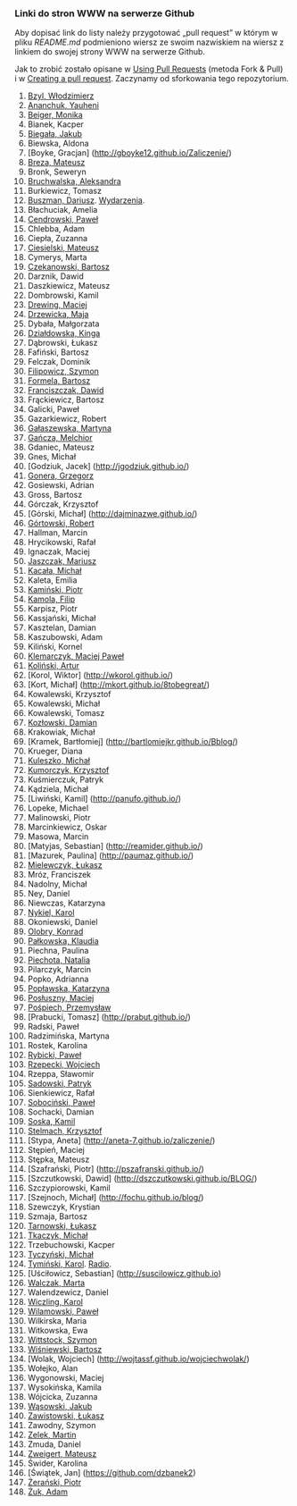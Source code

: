 ﻿### Linki do stron WWW na serwerze Github

Aby dopisać link do listy należy przygotować „pull request”
w którym w pliku *README.md* podmieniono wiersz
ze swoim nazwiskiem na wiersz z linkiem do swojej strony
WWW na serwerze Github.

Jak to zrobić zostało opisane w [Using Pull Requests](https://help.github.com/articles/using-pull-requests)
(metoda Fork & Pull) i w [Creating a pull request](https://help.github.com/articles/creating-a-pull-request).
Zaczynamy od sforkowania tego repozytorium.

1. [Bzyl, Włodzimierz](http://wbzyl.github.io/)
1. [Ananchuk, Yauheni](http://zhenya1096.github.io/zaliczenie/)
1. [Beiger, Monika](http://mbeiger.github.io/)
1. Bianek, Kacper
1. [Biegała, Jakub](http://jbiegala.github.io/Blog/)
1. Biewska, Aldona
1. [Boyke, Gracjan] (http://gboyke12.github.io/Zaliczenie/)
1. [Breza, Mateusz](http://mbreza.github.io/rep1/)
1. Bronk, Seweryn
1. [Bruchwalska, Aleksandra](http://abruchwalska.github.io/zaliczenie/)
1. Burkiewicz, Tomasz
1. [Buszman, Dariusz](http://dbuszman.github.io/). [Wydarzenia](https://github.com/dbuszman/Skrypt).
1. Błachuciak, Amelia
1. [Cendrowski, Paweł](http://pcendrowski.github.io/Blog-SP/)
1. Chlebba, Adam
1. Ciepła, Zuzanna
1. [Ciesielski, Mateusz](http://m-ciesielski.github.io/blog/)
1. Cymerys, Marta
1. [Czekanowski, Bartosz](http://raverok.github.io/Blog)
1. Darznik, Dawid
1. Daszkiewicz, Mateusz
1. Dombrowski, Kamil
1. [Drewing, Maciej](http://niedwiediew.github.io/)
1. [Drzewicka, Maja](http://majad.github.io/blog/)
1. Dybała, Małgorzata
1. [Działdowska, Kinga](http://kdzialdowska.github.io/blog/)
1. Dąbrowski, Łukasz
1. Fafiński, Bartosz
1. Felczak, Dominik
1. [Filipowicz, Szymon](http://banan3k.github.io/zaliczenie/)
1. [Formela, Bartosz](http://bformela.github.io/blog/)
1. [Franciszczak, Dawid](http://dfranciszczak.github.io/zalicz/)
1. Frąckiewicz, Bartosz
1. Galicki, Paweł
1. Gazarkiewicz, Robert
1. [Gałaszewska, Martyna](http://mgalaszewska.github.io/zaliczenie/)
1. [Gańcza, Melchior](http://melgan.github.io/)
1. Gdaniec, Mateusz
1. Gnes, Michał
1. [Godziuk, Jacek] (http://jgodziuk.github.io/) 
1. [Gonera, Grzegorz](http://armacoder.github.io/)
1. Gosiewski, Adrian
1. Gross, Bartosz
1. Górczak, Krzysztof
1. [Górski, Michał] (http://dajminazwe.github.io/)
1. [Górtowski, Robert](http://jabycplacek.github.io/Blog/)
1. Hallman, Marcin
1. Hrycikowski, Rafał
1. Ignaczak, Maciej
1. [Jaszczak, Mariusz](http://mjaszczak.github.io/Blog/)
1. [Kacała, Michał](http://mkacala6.github.io/Michal-Kacala/)
1. Kaleta, Emilia
1. [Kamiński, Piotr](http://szokowirowka.github.io/Zaliczenie/)
1. [Kamola, Filip](http://fkamola.github.io/Blog/)
1. Karpisz, Piotr
1. Kassjański, Michał
1. Kasztelan, Damian
1. Kaszubowski, Adam
1. Kiliński, Kornel
1. [Klemarczyk, Maciej Paweł](http://mklemarczyk.github.io/)
1. [Koliński, Artur](http://arturkolinski.github.io/blog/)
1. [Korol, Wiktor] (http://wkorol.github.io/)
1. [Kort, Michał] (http://mkort.github.io/8tobegreat/)
1. Kowalewski, Krzysztof
1. Kowalewski, Michał
1. Kowalewski, Tomasz
1. [Kozłowski, Damian](http://dkozlowski.github.io/BLOG)
1. Krakowiak, Michał
1. [Kramek, Bartłomiej] (http://bartlomiejkr.github.io/Bblog/)
1. Krueger, Diana
1. [Kuleszko, Michał](http://kuleek.github.io/Blog)
1. [Kumorczyk, Krzysztof](http://kkumorczyk.github.io/)
1. Kuśmierczuk, Patryk
1. Kądziela, Michał
1. [Liwiński, Kamil] (http://panufo.github.io/)
1. Lopeke, Michael
1. Malinowski, Piotr
1. Marcinkiewicz, Oskar
1. Masowa, Marcin
1. [Matyjas, Sebastian] (http://reamider.github.io/)
1. [Mazurek, Paulina] (http://paumaz.github.io/)
1. [Mielewczyk, Łukasz](http://romety2.github.io/zaliczonko/)
1. Mróz, Franciszek
1. Nadolny, Michał
1. Ney, Daniel
1. Niewczas, Katarzyna
1. [Nykiel, Karol](knykiel.github.io)
1. Okoniewski, Daniel
1. [Olobry, Konrad](http://kombi92.github.io/)
1. [Pałkowska, Klaudia](http://kpalkowska.github.io/)
1. Piechna, Paulina
1. [Piechota, Natalia](http://npiechota.github.io/project)
1. Pilarczyk, Marcin
1. Popko, Adrianna
1. [Popławska, Katarzyna](http://kpoplawska.github.io/)
1. [Posłuszny, Maciej](http://spalonytoster.github.io/)
1. [Pośpiech, Przemysław](http://rashhu.github.io/blog)
1. [Prabucki, Tomasz] (http://prabut.github.io/)
1. Radski, Paweł
1. Radzimińska, Martyna
1. Rostek, Karolina
1. [Rybicki, Paweł](http://saovin.github.io/blog)
1. [Rzepecki, Wojciech](http://wojtass.github.io/)
1. Rzeppa, Sławomir
1. [Sadowski, Patryk](http://psadowski.github.io/blog/)
1. Sienkiewicz, Rafał
1. [Sobociński, Paweł](http://redellex.github.io/First/)
1. Sochacki, Damian
1. [Soska, Kamil](http://ksoska.github.io)
1. [Stelmach, Krzysztof](http://krzysiekes.github.io/Krzysiek/)
1. [Stypa, Aneta] (http://aneta-7.github.io/zaliczenie/)
1. Stępień, Maciej
1. Stępka, Mateusz
1. [Szafrański, Piotr] (http://pszafranski.github.io/)
1. [Szczutkowski, Dawid] (http://dszczutkowski.github.io/BLOG/)
1. Szczypiorowski, Kamil
1. [Szejnoch, Michał] (http://fochu.github.io/blog/)
1. Szewczyk, Krystian
1. Szmaja, Bartosz
1. [Tarnowski, Łukasz](http://ltarnowski1.github.io/Zaliczenie/)
1. [Tkaczyk, Michał](http://emkate.github.io/)
1. Trzebuchowski, Kacper
1. [Tyczyński, Michał](http://mtyczynski.github.io/Index/)
1. [Tymiński, Karol](http://ktyminski.github.io/). [Radio](https://github.com/ktyminski/Radio-skrypt).
1. [Uściłowicz, Sebastian] (http://suscilowicz.github.io)
1. [Walczak, Marta](http://mawala.github.io/)
1. Walendzewicz, Daniel
1. [Wiczling, Karol](http://kwiczling.github.io/Repo1/)
1. [Wilamowski, Paweł](http://pwilamowski.github.io/)
1. Wilkirska, Maria
1. Witkowska, Ewa
1. [Wittstock, Szymon](http://swittstock.github.io/koziol)
1. [Wiśniewski, Bartosz](http://bwisniewski.github.io/zaliczenie/)
1. [Wolak, Wojciech] (http://wojtassf.github.io/wojciechwolak/)
1. Wołejko, Alan
1. Wygonowski, Maciej
1. Wysokińska, Kamila
1. Wójcicka, Zuzanna
1. [Wąsowski, Jakub](http://jwasowski.github.io/Zaliczenie)
1. [Zawistowski, Łukasz](http://lzawistowski.github.io/Repo/)
1. Zawodny, Szymon
1. [Zelek, Martin](http://martin123154.github.io/martin/)
1. Zmuda, Daniel
1. [Zweigert, Mateusz](http://mzweigert.github.io)
1. Świder, Karolina
1. [Świątek, Jan] (https://github.com/dzbanek2)
1. [Żerański, Piotr](http://pzeranski.github.io/)
1. [Żuk, Adam](http://a-zuk.github.io/blog/)
